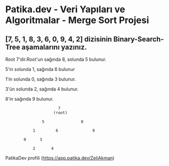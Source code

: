 # Patika.dev - Veri Yapıları ve Algoritmalar - Merge Sort Projesi

## [7, 5, 1, 8, 3, 6, 0, 9, 4, 2] dizisinin Binary-Search-Tree aşamalarını yazınız.
Root 7'dir.Root'un sağında 8, solunda 5 bulunur.

5'in solunda 1, sağında 6 bulunur

1'in solunda 0, sağında 3 bulunur.

3'ün solunda 2, sağında 4 bulunur. 

8'in sağında 9 bulunur.

                           7
                         (root)

                    5                8
              
                1         6               9
            
            0      3 

                2       4


PatikaDev profili
(https://app.patika.dev/ZeliAkman)



